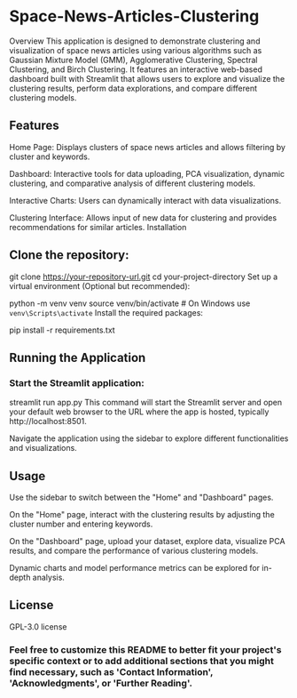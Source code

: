 # Space-News-Articles-Clustering

Overview
This application is designed to demonstrate clustering and visualization of space news articles using various algorithms such as Gaussian Mixture Model (GMM), Agglomerative Clustering, Spectral Clustering, and Birch Clustering. It features an interactive web-based dashboard built with Streamlit that allows users to explore and visualize the clustering results, perform data explorations, and compare different clustering models.

## Features
Home Page: Displays clusters of space news articles and allows filtering by cluster and keywords.

Dashboard: Interactive tools for data uploading, PCA visualization, dynamic clustering, and comparative analysis of different clustering models.

Interactive Charts: Users can dynamically interact with data visualizations.

Clustering Interface: Allows input of new data for clustering and provides recommendations for similar articles.
Installation

## Clone the repository:
git clone https://your-repository-url.git
cd your-project-directory
Set up a virtual environment (Optional but recommended):


python -m venv venv
source venv/bin/activate  # On Windows use `venv\Scripts\activate`
Install the required packages:


pip install -r requirements.txt

## Running the Application
### Start the Streamlit application:

streamlit run app.py
This command will start the Streamlit server and open your default web browser to the URL where the app is hosted, typically http://localhost:8501.

Navigate the application using the sidebar to explore different functionalities and visualizations.

## Usage
Use the sidebar to switch between the "Home" and "Dashboard" pages.

On the "Home" page, interact with the clustering results by adjusting the cluster number and entering keywords.

On the "Dashboard" page, upload your dataset, explore data, visualize PCA results, and compare the performance of various clustering models.

Dynamic charts and model performance metrics can be explored for in-depth analysis.


## License
GPL-3.0 license

### Feel free to customize this README to better fit your project's specific context or to add additional sections that you might find necessary, such as 'Contact Information', 'Acknowledgments', or 'Further Reading'.
